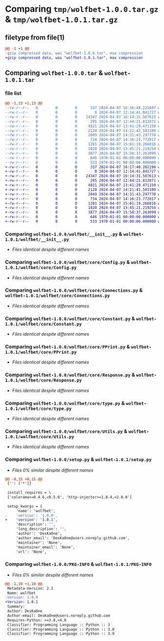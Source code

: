 # Comparing `tmp/wolfbet-1.0.0.tar.gz` & `tmp/wolfbet-1.0.1.tar.gz`

## filetype from file(1)

```diff
@@ -1 +1 @@
-gzip compressed data, was "wolfbet-1.0.0.tar", max compression
+gzip compressed data, was "wolfbet-1.0.1.tar", max compression
```

## Comparing `wolfbet-1.0.0.tar` & `wolfbet-1.0.1.tar`

### file list

```diff
@@ -1,13 +1,13 @@
--rw-r--r--   0        0        0      337 2024-04-07 16:16:49.221697 wolfbet-1.0.0/pyproject.toml
--rw-r--r--   0        0        0        0 2024-04-07 12:14:41.841727 wolfbet-1.0.0/README.md
--rw-r--r--   0        0        0    24347 2024-04-07 16:14:31.567613 wolfbet-1.0.0/wolfbet/__init__.py
--rw-r--r--   0        0        0      295 2024-04-07 12:44:21.812871 wolfbet-1.0.0/wolfbet/core/__init__.py
--rw-r--r--   0        0        0     4821 2024-04-07 13:41:29.471150 wolfbet-1.0.0/wolfbet/core/Config.py
--rw-r--r--   0        0        0     2120 2024-04-07 14:21:41.503109 wolfbet-1.0.0/wolfbet/core/Connections.py
--rw-r--r--   0        0        0     2049 2024-04-07 14:31:43.297770 wolfbet-1.0.0/wolfbet/core/Constant.py
--rw-r--r--   0        0        0      734 2024-04-07 14:16:23.772817 wolfbet-1.0.0/wolfbet/core/PPrint.py
--rw-r--r--   0        0        0     1201 2024-04-07 15:01:19.266816 wolfbet-1.0.0/wolfbet/core/Response.py
--rw-r--r--   0        0        0     1820 2024-04-07 13:45:21.219254 wolfbet-1.0.0/wolfbet/core/type.py
--rw-r--r--   0        0        0     3877 2024-04-07 15:58:37.263099 wolfbet-1.0.0/wolfbet/core/Utils.py
--rw-r--r--   0        0        0      646 1970-01-01 00:00:00.000000 wolfbet-1.0.0/setup.py
--rw-r--r--   0        0        0      533 1970-01-01 00:00:00.000000 wolfbet-1.0.0/PKG-INFO
+-rw-r--r--   0        0        0      337 2024-04-07 16:17:40.262196 wolfbet-1.0.1/pyproject.toml
+-rw-r--r--   0        0        0        0 2024-04-07 12:14:41.841727 wolfbet-1.0.1/README.md
+-rw-r--r--   0        0        0    24347 2024-04-07 16:14:31.567613 wolfbet-1.0.1/wolfbet/__init__.py
+-rw-r--r--   0        0        0      295 2024-04-07 12:44:21.812871 wolfbet-1.0.1/wolfbet/core/__init__.py
+-rw-r--r--   0        0        0     4821 2024-04-07 13:41:29.471150 wolfbet-1.0.1/wolfbet/core/Config.py
+-rw-r--r--   0        0        0     2120 2024-04-07 14:21:41.503109 wolfbet-1.0.1/wolfbet/core/Connections.py
+-rw-r--r--   0        0        0     2049 2024-04-07 14:31:43.297770 wolfbet-1.0.1/wolfbet/core/Constant.py
+-rw-r--r--   0        0        0      734 2024-04-07 14:16:23.772817 wolfbet-1.0.1/wolfbet/core/PPrint.py
+-rw-r--r--   0        0        0     1201 2024-04-07 15:01:19.266816 wolfbet-1.0.1/wolfbet/core/Response.py
+-rw-r--r--   0        0        0     1820 2024-04-07 13:45:21.219254 wolfbet-1.0.1/wolfbet/core/type.py
+-rw-r--r--   0        0        0     3877 2024-04-07 15:58:37.263099 wolfbet-1.0.1/wolfbet/core/Utils.py
+-rw-r--r--   0        0        0      646 1970-01-01 00:00:00.000000 wolfbet-1.0.1/setup.py
+-rw-r--r--   0        0        0      533 1970-01-01 00:00:00.000000 wolfbet-1.0.1/PKG-INFO
```

### Comparing `wolfbet-1.0.0/wolfbet/__init__.py` & `wolfbet-1.0.1/wolfbet/__init__.py`

 * *Files identical despite different names*

### Comparing `wolfbet-1.0.0/wolfbet/core/Config.py` & `wolfbet-1.0.1/wolfbet/core/Config.py`

 * *Files identical despite different names*

### Comparing `wolfbet-1.0.0/wolfbet/core/Connections.py` & `wolfbet-1.0.1/wolfbet/core/Connections.py`

 * *Files identical despite different names*

### Comparing `wolfbet-1.0.0/wolfbet/core/Constant.py` & `wolfbet-1.0.1/wolfbet/core/Constant.py`

 * *Files identical despite different names*

### Comparing `wolfbet-1.0.0/wolfbet/core/PPrint.py` & `wolfbet-1.0.1/wolfbet/core/PPrint.py`

 * *Files identical despite different names*

### Comparing `wolfbet-1.0.0/wolfbet/core/Response.py` & `wolfbet-1.0.1/wolfbet/core/Response.py`

 * *Files identical despite different names*

### Comparing `wolfbet-1.0.0/wolfbet/core/type.py` & `wolfbet-1.0.1/wolfbet/core/type.py`

 * *Files identical despite different names*

### Comparing `wolfbet-1.0.0/wolfbet/core/Utils.py` & `wolfbet-1.0.1/wolfbet/core/Utils.py`

 * *Files identical despite different names*

### Comparing `wolfbet-1.0.0/setup.py` & `wolfbet-1.0.1/setup.py`

 * *Files 0% similar despite different names*

```diff
@@ -8,15 +8,15 @@
 {'': ['*']}
 
 install_requires = \
 ['colorama>=0.4.6,<0.5.0', 'http-injector>=1.0.4,<2.0.0']
 
 setup_kwargs = {
     'name': 'wolfbet',
-    'version': '1.0.0',
+    'version': '1.0.1',
     'description': '',
     'long_description': '',
     'author': 'DesKaOne',
     'author_email': 'DesKaOne@users.noreply.github.com',
     'maintainer': 'None',
     'maintainer_email': 'None',
     'url': 'None',
```

### Comparing `wolfbet-1.0.0/PKG-INFO` & `wolfbet-1.0.1/PKG-INFO`

 * *Files 0% similar despite different names*

```diff
@@ -1,10 +1,10 @@
 Metadata-Version: 2.1
 Name: wolfbet
-Version: 1.0.0
+Version: 1.0.1
 Summary: 
 Author: DesKaOne
 Author-email: DesKaOne@users.noreply.github.com
 Requires-Python: >=3.8,<4.0
 Classifier: Programming Language :: Python :: 3
 Classifier: Programming Language :: Python :: 3.8
 Classifier: Programming Language :: Python :: 3.9
```

